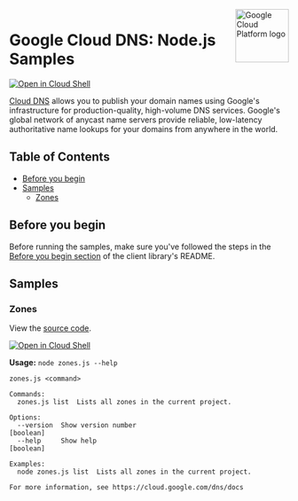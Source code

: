 <img src="https://avatars2.githubusercontent.com/u/2810941?v=3&s=96" alt="Google Cloud Platform logo" title="Google Cloud Platform" align="right" height="96" width="96"/>

# Google Cloud DNS: Node.js Samples

[![Open in Cloud Shell][shell_img]][shell_link]

[Cloud DNS](https://cloud.google.com/dns/docs/) allows you to publish your domain names using Google&#x27;s infrastructure for production-quality, high-volume DNS services. Google&#x27;s global network of anycast name servers provide reliable, low-latency authoritative name lookups for your domains from anywhere in the world.

## Table of Contents

* [Before you begin](#before-you-begin)
* [Samples](#samples)
  * [Zones](#zones)

## Before you begin

Before running the samples, make sure you've followed the steps in the
[Before you begin section](../README.md#before-you-begin) of the client
library's README.

## Samples

### Zones

View the [source code][zones_0_code].

[![Open in Cloud Shell][shell_img]](https://console.cloud.google.com/cloudshell/open?git_repo=https://github.com/googleapis/nodejs-dns&page=editor&open_in_editor=samples/zones.js,samples/README.md)

__Usage:__ `node zones.js --help`

```
zones.js <command>

Commands:
  zones.js list  Lists all zones in the current project.

Options:
  --version  Show version number                                                                               [boolean]
  --help     Show help                                                                                         [boolean]

Examples:
  node zones.js list  Lists all zones in the current project.

For more information, see https://cloud.google.com/dns/docs
```

[zones_0_docs]: https://cloud.google.com/dns/docs
[zones_0_code]: zones.js

[shell_img]: http://gstatic.com/cloudssh/images/open-btn.png
[shell_link]: https://console.cloud.google.com/cloudshell/open?git_repo=https://github.com/googleapis/nodejs-dns&page=editor&open_in_editor=samples/README.md
